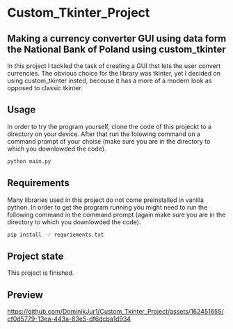 # Custom_Tkinter_Project

## Making a currency converter GUI using data form the National Bank of Poland using custom_tkinter

In this project I tackled the task of creating a GUI thst lets the user convert currencies. The obvious choice for the library was tkinter, yet I decided on using custom_tkinter insted, becouse it has a more of a modern look as opposed to classic tkinter.


## Usage

In order to try the program yourself, clone the code of this projeckt to a directory on your device. After that run the folowing command on a command prompt of your choise (make sure you are in the directory to which you downlowded the code).

```bash
python main.py
```
## Requirements
Many libraries used in this project do not come preinstalled in vanilla python. In order to get the program running you might need to run the following command in the command prompt (again make sure you are in the directory to which you downlowded the code).

```bash
pip install -r requriements.txt
```

## Project state
This project is finished.

## Preview


https://github.com/DominikJur1/Custom_Tkinter_Project/assets/162451655/cf0d5779-13ea-443a-83e5-df6dcba1d934

